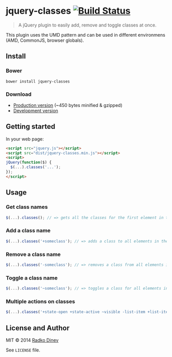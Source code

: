 # jquery-classes [![Build Status](https://api.travis-ci.org/radkodinev/jquery-classes.svg?branch=master)](https://travis-ci.org/radkodinev/jquery-classes)

> A jQuery plugin to easily add, remove and toggle classes at once.

This plugin uses the UMD pattern and can be used in different environmens (AMD, CommonJS, browser globals).

## Install
### Bower
```
bower install jquery-classes
```

### Download
- [Production version](https://raw.githubusercontent.com/radkodinev/jquery-classes/master/dist/jquery-classes.min.js) (~450 bytes minified & gzipped)
- [Development version](https://raw.githubusercontent.com/radkodinev/jquery-classes/master/dist/jquery-classes.js)

## Getting started
In your web page:

```html
<script src="jquery.js"></script>
<script src="dist/jquery-classes.min.js"></script>
<script>
jQuery(function($) {
  $(...).classes('...');
});
</script>
```

## Usage

### Get class names
```javascript
$(...).classes(); // => gets all the classes for the first element in the collection
```

### Add a class name
```javascript
$(...).classes('+someclass'); // => adds a class to all elements in the collection
```

### Remove a class name
```javascript
$(...).classes('-someclass'); // => removes a class from all elements in the collection
```

### Toggle a class name
```javascript
$(...).classes('~someclass'); // => toggles a class for all elements in the collection
```

### Multiple actions on classes
```javascript
$(...).classes('+state-open +state-active ~visible -list-item +list-item-active');
```

## License and Author
MIT © 2014 [Radko Dinev](https://github.com/radkodinev)

See `LICENSE` file.
